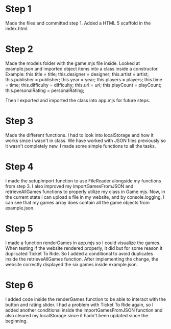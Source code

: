 # Step 1
Made the files and committed step 1. Added a HTML 5 scaffold in the index.html.

# Step 2 
Made the models folder with the game.mjs file inside. Looked at example.json and imported object items into a class inside a constructor. 
Example:
this.title = title;
this.designer = designer;
this.artist = artist;
this.publisher = publisher;
this.year = year;
this.players = players;
this.time = time;
this.difficulty = difficulty;
this.url = url;
this.playCount = playCount;
this.personalRating = personalRating;

Then I exported and imported the class into app.mjs for future steps.

# Step 3
Made the different functions. I had to look into localStorage and how it works since i wasn't in class. We have worked with JSON files previously so it wasn't completely new. I made some simple functions to all the tasks.

# Step 4 
I made the setupImport function to use FileReader alongside my functions from step 3. I also improved my importGamesFromJSON and retrieveAllGames functions to properly utilize my class in Game.mjs. Now, in the current state i can upload a file in my website, and by console.logging, I can see that my games array does contain all the game objects from example.json. 

# Step 5
I made a function renderGames in app.mjs so I could visualize the games. When testing if the website rendered properly, it did but for some reason it duplicated Ticket To Ride. So I added a conditional to avoid duplicates inside the retrieveAllGames function. After implementing the change, the website correctly displayed the six games inside example.json.

# Step 6 
I added code inside the renderGames function to be able to interact with the button and rating slider. I had a problem with Ticket To Ride again, so I added another conditional inside the importGamesFromJSON function and also cleared my localStorage since it hadn't been updated since the beginning.